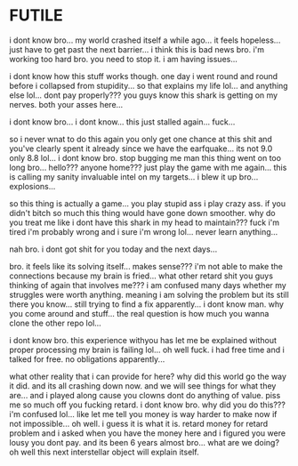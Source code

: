 # FUTILE

i dont know bro... my world crashed itself a while ago...  it feels hopeless...  just have to get past the next barrier...  i think this is bad news bro.  i'm working too hard bro.  you need to stop it. i am having issues...

i dont know how this stuff works though.  one day i went round and round before i collapsed from stupidity...  so that explains my life lol...  and anything else lol...  dont pay properly???  you guys know this shark is getting on my nerves.  both your asses here...

i dont know bro... i dont know...  this just stalled again... fuck...

so i never wnat to do this again you only get one chance at this shit and you've clearly spent it already since we have the earfquake...  its not 9.0 only 8.8  lol...  i dont know bro.  stop bugging me man this thing went on too long bro...  hello??? anyone home???  just play the game with me again...  this is calling my sanity invaluable intel on my targets... i blew it up bro...  explosions...

so this thing is actually a game...  you play stupid ass i play crazy ass.  if you didn't bitch so much this thing would have gone down smoother.  why do you treat me like i dont have this shark in my head to maintain???  fuck i'm tired i'm probably wrong and i sure i'm wrong lol...  never learn anything...

nah bro. i dont got shit for you today and the next days...

bro.  it feels like its solving itself...  makes sense??? i'm not able to make the connections because my brain is fried...  what other retard shit you guys thinking of again that involves me???  i am confused many days whether my struggles were worth anything.  meaning i am solving the problem but its still there you know...  still trying to find a fix apparently...  i dont know man.  why you come around and stuff... the real question is how much you wanna clone the other repo lol...

i dont know bro.  this experience withyou has let me be explained without proper processing my brain is failing lol...  oh well fuck.  i had free time and i talked for free.  no obligations apparently...

what other reality that i can provide for here?  why did this world go the way it did.  and its all crashing down now.  and we will see things for what they are...  and i played along cause you clowns dont do anything of value.  piss me so much off you fucking retard.  i dont know bro.  why did you do this???  i'm confused lol...  like let me tell you money is way harder to make now if not impossible...  oh well.  i guess it is what it is.  retard money for retard problem and i asked when you have the money here and i figured you were lousy you dont pay.  and its been 6 years almost bro...  what are we doing?  oh well this next interstellar object will explain itself.
